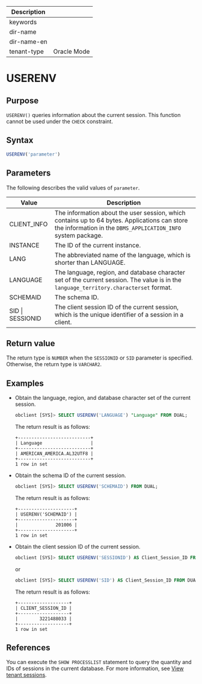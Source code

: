 | Description   |                 |
|---------------|-----------------|
| keywords      |                 |
| dir-name      |                 |
| dir-name-en   |                 |
| tenant-type   | Oracle Mode     |

# USERENV

## Purpose

`USERENV()` queries information about the current session. This function cannot be used under the `CHECK` constraint.

## Syntax

```sql
USERENV('parameter')
```

## Parameters

The following describes the valid values of `parameter`.

| **Value** | **Description** |
| -------- | -------- |
| CLIENT_INFO | The information about the user session, which contains up to 64 bytes. Applications can store the information in the `DBMS_APPLICATION_INFO` system package.  |
| INSTANCE | The ID of the current instance.  |
| LANG | The abbreviated name of the language, which is shorter than LANGUAGE.  |
| LANGUAGE | The language, region, and database character set of the current session. The value is in the `language_territory.characterset` format.  |
| SCHEMAID | The schema ID.  |
| SID \| SESSIONID | The client session ID of the current session, which is the unique identifier of a session in a client.  |

## Return value

The return type is `NUMBER` when the `SESSIONID` or `SID` parameter is specified. Otherwise, the return type is `VARCHAR2`.

## Examples

* Obtain the language, region, and database character set of the current session.

   ```sql
   obclient [SYS]> SELECT USERENV('LANGUAGE') "Language" FROM DUAL;
   ```

   The return result is as follows:

   ```shell
   +---------------------------+
   | Language                  |
   +---------------------------+
   | AMERICAN_AMERICA.AL32UTF8 |
   +---------------------------+
   1 row in set
   ```

* Obtain the schema ID of the current session.

   ```sql
   obclient [SYS]> SELECT USERENV('SCHEMAID') FROM DUAL;
   ```

   The return result is as follows:

   ```shell
   +---------------------+
   | USERENV('SCHEMAID') |
   +---------------------+
   |              201006 |
   +---------------------+
   1 row in set
   ```

* Obtain the client session ID of the current session.

   ```sql
   obclient [SYS]> SELECT USERENV('SESSIONID') AS Client_Session_ID FROM DUAL;
   ```

   or

   ```sql
   obclient [SYS]> SELECT USERENV('SID') AS Client_Session_ID FROM DUAL;
   ```

   The return result is as follows:

   ```shell
   +-------------------+
   | CLIENT_SESSION_ID |
   +-------------------+
   |        3221488033 |
   +-------------------+
   1 row in set
   ```

## References

You can execute the `SHOW PROCESSLIST` statement to query the quantity and IDs of sessions in the current database. For more information, see [View tenant sessions](../../../../../../1200.database-proxy/1500.view-tenant-sessions.md).
